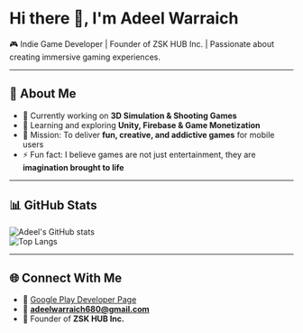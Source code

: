 # Hi there 👋, I'm Adeel Warraich  

🎮 Indie Game Developer | Founder of ZSK HUB Inc. | Passionate about creating immersive gaming experiences.  

---

## 🚀 About Me  
- 🔭 Currently working on **3D Simulation & Shooting Games**  
- 🌱 Learning and exploring **Unity, Firebase & Game Monetization**  
- 🎯 Mission: To deliver **fun, creative, and addictive games** for mobile users  
- ⚡ Fun fact: I believe games are not just entertainment, they are **imagination brought to life**  

---

## 📊 GitHub Stats  
![Adeel's GitHub stats](https://github-readme-stats.vercel.app/api?username=AdeelWarraichDev&show_icons=true&theme=radical)  
![Top Langs](https://github-readme-stats.vercel.app/api/top-langs/?username=AdeelWarraichDev&layout=compact&theme=radical)  

---

## 🌐 Connect With Me  
- 📱 [Google Play Developer Page](https://play.google.com/store/apps/developer?id=Friends+Coding+World)  
- 📧 **adeelwarraich680@gmail.com**  
- 🏢 Founder of **ZSK HUB Inc.**  

